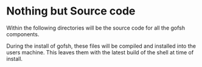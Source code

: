# Nothing but Source code

Within the following directories will be the source code for all the gofsh components.

During the install of gofsh, these files will be compiled and installed into the users machine. This leaves them with the latest build of the shell at time of install.